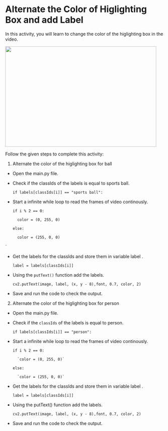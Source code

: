 Alternate the Color of Higlighting Box and add Label
=====================================================

In this activity, you will learn to change the color of the higlighting box in the video.

<img src= "https://s3.amazonaws.com/media-p.slid.es/uploads/1525749/images/10495375/person_ball.gif" width = "480" height = "320">

Follow the given steps to complete this activity:

1. Alternate the color of the higlighting box for ball

* Open the main.py file.

* Check if the classIds of the labels is equal to sports ball.

    `if labels[classIds[i]] == "sports ball":`

* Start a infinite while loop to read the frames of video continously.

    `if i % 2 == 0:`

        color = (0, 255, 0)

    `else:`

        color = (255, 0, 0)
`
* Get the labels for the classIds and store them in variable label .

    `label = labels[classIds[i]]`

* Using the `putText()` function add the labels.

    `cv2.putText(image, label, (x, y - 8),font, 0.7, color, 2)`

* Save and run the code to check the output.

2. Alternate the color of the higlighting box for person

* Open the main.py file.

* Check if the `classIds` of the labels is equal to person.

    `if labels[classIds[i]] == "person":`

* Start a infinite while loop to read the frames of video continously.

    `if i % 2 == 0:`

        `color = (0, 255, 0)`

    `else:`

        `color = (255, 0, 0)`

* Get the labels for the classIds and store them in variable label .

    `label = labels[classIds[i]]`

* Using the putText() function add the labels.

    `cv2.putText(image, label, (x, y - 8),font, 0.7, color, 2)`

* Save and run the code to check the output.
